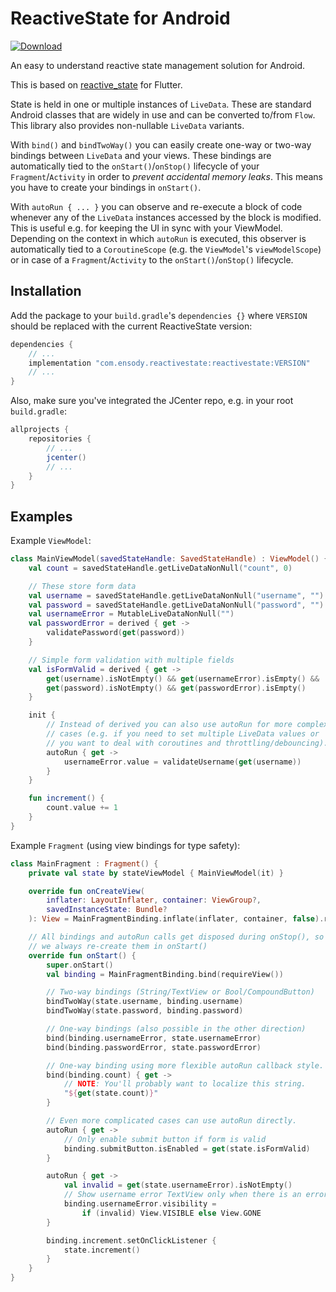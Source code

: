 # ReactiveState for Android

[ ![Download](https://api.bintray.com/packages/ensody/maven/com.ensody.reactivestate%3Areactivestate/images/download.svg) ](https://bintray.com/ensody/maven/com.ensody.reactivestate%3Areactivestate/_latestVersion)

An easy to understand reactive state management solution for Android.

This is based on [reactive_state](https://github.com/ensody/reactive_state) for Flutter.

State is held in one or multiple instances of `LiveData`.
These are standard Android classes that are widely in use and can be converted to/from `Flow`.
This library also provides non-nullable `LiveData` variants.

With `bind()` and `bindTwoWay()` you can easily create one-way or two-way bindings between `LiveData` and your views.
These bindings are automatically tied to the `onStart()`/`onStop()` lifecycle of your `Fragment`/`Activity` in order to *prevent accidental memory leaks*.
This means you have to create your bindings in `onStart()`.

With `autoRun { ... }` you can observe and re-execute a block of code whenever any of the `LiveData` instances accessed by the block is modified.
This is useful e.g. for keeping the UI in sync with your ViewModel.
Depending on the context in which `autoRun` is executed, this observer is automatically tied to a `CoroutineScope` (e.g. the `ViewModel`'s `viewModelScope`) or in case of a `Fragment`/`Activity` to the `onStart()`/`onStop()` lifecycle.

## Installation

Add the package to your `build.gradle`'s `dependencies {}` where `VERSION` should be replaced with the current ReactiveState version:

```groovy
dependencies {
    // ...
    implementation "com.ensody.reactivestate:reactivestate:VERSION"
    // ...
}
```

Also, make sure you've integrated the JCenter repo, e.g. in your root `build.gradle`:

```groovy
allprojects {
    repositories {
        // ...
        jcenter()
        // ...
    }
}
```

## Examples

Example `ViewModel`:

```kotlin
class MainViewModel(savedStateHandle: SavedStateHandle) : ViewModel() {
    val count = savedStateHandle.getLiveDataNonNull("count", 0)

    // These store form data
    val username = savedStateHandle.getLiveDataNonNull("username", "")
    val password = savedStateHandle.getLiveDataNonNull("password", "")
    val usernameError = MutableLiveDataNonNull("")
    val passwordError = derived { get ->
        validatePassword(get(password))
    }

    // Simple form validation with multiple fields
    val isFormValid = derived { get ->
        get(username).isNotEmpty() && get(usernameError).isEmpty() &&
        get(password).isNotEmpty() && get(passwordError).isEmpty()
    }

    init {
        // Instead of derived you can also use autoRun for more complex
        // cases (e.g. if you need to set multiple LiveData values or
        // you want to deal with coroutines and throttling/debouncing).
        autoRun { get ->
            usernameError.value = validateUsername(get(username))
        }
    }

    fun increment() {
        count.value += 1
    }
}
```

Example `Fragment` (using view bindings for type safety):

```kotlin
class MainFragment : Fragment() {
    private val state by stateViewModel { MainViewModel(it) }

    override fun onCreateView(
        inflater: LayoutInflater, container: ViewGroup?,
        savedInstanceState: Bundle?
    ): View = MainFragmentBinding.inflate(inflater, container, false).root

    // All bindings and autoRun calls get disposed during onStop(), so
    // we always re-create them in onStart()
    override fun onStart() {
        super.onStart()
        val binding = MainFragmentBinding.bind(requireView())

        // Two-way bindings (String/TextView or Bool/CompoundButton)
        bindTwoWay(state.username, binding.username)
        bindTwoWay(state.password, binding.password)

        // One-way bindings (also possible in the other direction)
        bind(binding.usernameError, state.usernameError)
        bind(binding.passwordError, state.passwordError)

        // One-way binding using more flexible autoRun callback style.
        bind(binding.count) { get ->
            // NOTE: You'll probably want to localize this string.
            "${get(state.count)}" 
        }

        // Even more complicated cases can use autoRun directly.
        autoRun { get ->
            // Only enable submit button if form is valid
            binding.submitButton.isEnabled = get(state.isFormValid)
        }

        autoRun { get ->
            val invalid = get(state.usernameError).isNotEmpty()
            // Show username error TextView only when there is an error
            binding.usernameError.visibility =
                if (invalid) View.VISIBLE else View.GONE
        }

        binding.increment.setOnClickListener {
            state.increment()
        }
    }
}
```
